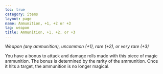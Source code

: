 ```yaml
---
toc: true
category: items
layout: page
name: Ammunition, +1, +2 or +3
tag: weapon
title: Ammunition, +1, +2, or +3 
---
```

_Weapon (any ammunition), uncommon (+1), rare (+2), or very rare (+3)_ 

You have a bonus to attack and damage rolls made with this piece of magic ammunition. The bonus is determined by the rarity of the ammunition. Once it hits a target, the ammunition is no longer magical. 